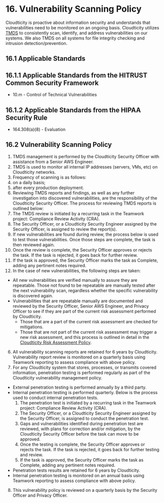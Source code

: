 # 16. Vulnerability Scanning Policy

Cloudticity is proactive about information security and understands that vulnerabilities need to be monitored on an ongoing basis. Cloudticity utilizes [TMDS](https://www.trendmicro.com) to consistently scan, identify, and address vulnerabilities on our systems. We also TMDS on all systems for file integrity checking and intrusion detection/prevention.

## 16.1 Applicable Standards

## 16.1.1 Applicable Standards from the HITRUST Common Security Framework

* 10.m - Control of Technical Vulnerabilities

## 16.1.2 Applicable Standards from the HIPAA Security Rule

* 164.308(a)(8) - Evaluation

## 16.2 Vulnerability Scanning Policy

1. TMDS management is performed by the Cloudticity Security Officer with assistance from a Senior AWS Engineer.
2. TMDS is used to monitor all internal IP addresses (servers, VMs, etc) on Cloudticity networks.
3. Frequency of scanning is as follows:
  1. on a daily basis;
  2. after every production deployment.
4. Reviewing TMDS reports and findings, as well as any further investigation into discovered vulnerabilities, are the responsibility of the Cloudticity Security Officer. The process for reviewing TMDS reports is outlined below:
  1. The TMDS review is initiated by a recurring task in the Teamwork project: Compliance Review Activity (CRA).
  2. The Security Officer, or a Cloudticity Security Engineer assigned by the Security Officer, is assigned to review the report(s).
  3. If new vulnerabilities are found during review, the process below is used to test those vulnerabilities. Once those steps are complete, the task is then reviewed again.
  4. Once the review is complete, the Security Officer approves or rejects the task. If the task is rejected, it goes back for further review.
  5. If the task is approved, the Security Officer marks the task as Complete, adding any pertinent notes required.
5. In the case of new vulnerabilities, the following steps are taken:
  * All new vulnerabilities are verified manually to assure they are repeatable. Those not found to be repeatable are manually tested after the next vulnerability scan, regardless whether the specific vulnerability is discovered again.
  * Vulnerabilities that are repeatable manually are documented and reviewed by the Security Officer, Senior AWS Engineer, and Privacy Officer to see if they are part of the current risk assessment performed by Cloudticity.
    * Those that are a part of the current risk assessment are checked for mitigations.
    * Those that are not part of the current risk assessment may trigger a new risk assessment, and this process is outlined in detail in the [Cloudticity Risk Assessment Policy](04-risk_management_policy.md).
6. All vulnerability scanning reports are retained for 6 years by Cloudticity. Vulnerability report review is monitored on a quarterly basis using Teamwork reporting to assess compliance with above policy.
7. For any Cloudticity system that stores, processes, or transmits covered information, penetration testing is performed regularly as part of the Cloudticity vulnerability management policy.
  * External penetration testing is performed annually by a third party.
  * Internal penetration testing is performed quarterly. Below is the process used to conduct internal penetration tests.
      1. The penetration test is initiated by a recurring task in the Teamwork project: Compliance Review Activity (CRA).
      2. The Security Officer, or a Cloudticity Security Engineer assigned by the Security Officer, is assigned to conduct the penetration test.
      3. Gaps and vulnerabilities identified during penetration test are reviewed, with plans for correction and/or mitigation, by the Cloudticity Security Officer before the task can move to be approved.
      4. Once the testing is complete, the Security Officer approves or rejects the task. If the task is rejected, it goes back for further testing and review.
      5. If the task is approved, the Security Officer marks the task as Complete, adding any pertinent notes required.
  * Penetration tests results are retained for 6 years by Cloudticity.
  * Internal penetration testing is monitored on an annual basis using Teamwork reporting to assess compliance with above policy.
8. This vulnerability policy is reviewed on a quarterly basis by the Security Officer and Privacy Officer.
